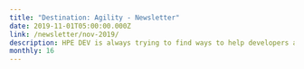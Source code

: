 ```yaml
---
title: "Destination: Agility - Newsletter"
date: 2019-11-01T05:00:00.000Z
link: /newsletter/nov-2019/
description: HPE DEV is always trying to find ways to help developers and IT Ops staff improve their processes, simplify operations, and make their businesses more agile. In this month’s newsletter, you’ll find articles and tutorials focused on new DevOps methodologies and how to put them to work for you.
monthly: 16
---
```

            